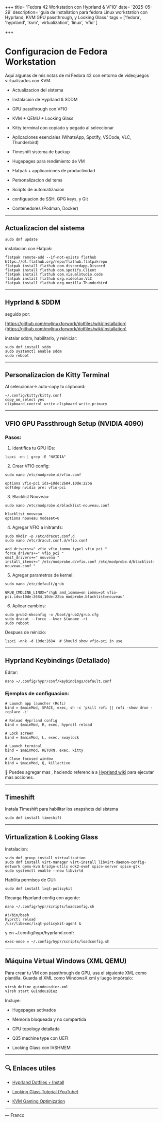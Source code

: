 +++
title= 'Fedora 42 Workstation con Hyprland & VFIO'
date= '2025-05-29'
description= 'guia de installation para fedora Linux workstation con Hyprland, KVM GPU passthrough, y Looking Glass.'
tags = ['fedora', 'hyprland', 'kvm', 'virtualization', 'linux', 'vfio' ]

+++

  

#  Configuracion de Fedora Workstation  

Aqui algunas de mis notas de mi Fedora 42 con entorno de videojuegos virtualizados con KVM. 
<!--more-->

- Actualizacion del sistema
    
- Instalacion de Hyprland & SDDM
    
- GPU passthrough con VFIO
    
- KVM + QEMU + Looking Glass
    
- Kitty terminal con copiado y pegado al seleccionar
    
- Aplicaciones esenciales (WhatsApp, Spotify, VSCode, VLC, Thunderbird)
    
- Timeshift sistema de backup 
    
- Hugepages para rendimiento de VM 
    
- Flatpak + applicaciones de productividad
    
- Personalizacion del tema
    
- Scripts de automatizacion
    
- configuacion de SSH, GPG keys, y Git
    
- Contenedores (Podman, Docker)
    

---

##  Actualizacion del sistema

```
sudo dnf update
```

instalacion con Flatpak:

```
flatpak remote-add --if-not-exists flathub https://dl.flathub.org/repo/flathub.flatpakrepo
flatpak install flathub com.discordapp.Discord
flatpak install flathub com.spotify.Client
flatpak install flathub com.visualstudio.code
flatpak install flathub org.videolan.VLC
flatpak install flathub org.mozilla.Thunderbird
```

---

## Hyprland & SDDM 

  

seguido por:

[https://github.com/mylinuxforwork/dotfiles/wiki/Installation](https://github.com/mylinuxforwork/dotfiles/wiki/Installation)

  

instalar sddm, habilitarlo, y reiniciar:

```
sudo dnf install sddm
sudo systemctl enable sddm
sudo reboot
```

---

## Personalizacion de Kitty Terminal 

  

Al seleccionar-> auto-copy to clipboard:

```
~/.config/kitty/kitty.conf
copy_on_select yes
clipboard_control write-clipboard write-primary
```

---

## VFIO GPU Passthrough Setup (NVIDIA 4090)

  

### Pasos:

1. Identifica tu GPU IDs:
    

```
lspci -nn | grep -E "NVIDIA"
```

2. Crear VFIO config:
    

```
sudo nano /etc/modprobe.d/vfio.conf
```

```
options vfio-pci ids=10de:2684,10de:22ba
softdep nvidia pre: vfio-pci
```

3. Blacklist Nouveau:
    

```
sudo nano /etc/modprobe.d/blacklist-nouveau.conf
```

```
blacklist nouveau
options nouveau modeset=0
```

4. Agregar VFIO a initramfs:
    

```
sudo mkdir -p /etc/dracut.conf.d
sudo nano /etc/dracut.conf.d/vfio.conf
```

```
add_drivers+=" vfio vfio_iommu_type1 vfio_pci "
force_drivers+=" vfio_pci "
omit_drivers+=" nouveau "
install_items+=" /etc/modprobe.d/vfio.conf /etc/modprobe.d/blacklist-nouveau.conf "
```

5. Agregar parametros de kernel:
    

```
sudo nano /etc/default/grub
```

```
GRUB_CMDLINE_LINUX="rhgb amd_iommu=on iommu=pt vfio-pci.ids=10de:2684,10de:22ba modprobe.blacklist=nouveau"
```

6. Aplicar cambios:
    

```
sudo grub2-mkconfig -o /boot/grub2/grub.cfg
sudo dracut --force --kver $(uname -r)
sudo reboot
```

Despues de reinicio:

```
lspci -nnk -d 10de:2684  # Should show vfio-pci in use
```

---

##  Hyprland Keybindings (Detallado)

  

Editar:

```
nano ~/.config/hypr/conf/keybindings/default.conf
```

### Ejemplos de configuacion:

```
# Launch app launcher (Rofi)
bind = $mainMod, SPACE, exec, sh -c 'pkill rofi || rofi -show drun -replace -i'

# Reload Hyprland config
bind = $mainMod, R, exec, hyprctl reload

# Lock screen
bind = $mainMod, L, exec, swaylock

# Launch terminal
bind = $mainMod, RETURN, exec, kitty

# Close focused window
bind = $mainMod, Q, killactive
```

📝  Puedes agregar mas , haciendo referencia a  [Hyprland wiki](https://wiki.hyprland.org/Configuring/Keybinds/) para ejecutar mas acciones.

---

## Timeshift

  

Instala Timeshift para habilitar los snapshots del sistema

```
sudo dnf install timeshift
```

---

## Virtualization & Looking Glass 

  

Instalacion:

```
sudo dnf group install virtualization
sudo dnf install virt-manager virt-install libvirt-daemon-config-network qemu-kvm bridge-utils edk2-ovmf spice-server spice-gtk
sudo systemctl enable --now libvirtd
```

Habilita permisos de GUI:

```
sudo dnf install lxqt-policykit
```

Recarga Hyprland config con agente:

```
nano ~/.config/hypr/scripts/loadconfig.sh
```

```
#!/bin/bash
hyprctl reload
/usr/libexec/lxqt-policykit-agent &
```

y en  ~/.config/hypr/hyprland.conf:

```
exec-once = ~/.config/hypr/scripts/loadconfig.sh
```

---

## Máquina Virtual Windows (XML QEMU)
Para crear tu VM con passthrough de GPU, usa el siguiente XML como plantilla. Guarda el XML como WindowsX.xml y luego impórtalo:
```bash
virsh define guindousdiez.xml
virsh start GuindousDiez
```

Incluye:

* Hugepages activados

* Memoria bloqueada y no compartida

* CPU topology detallada

* Q35 machine type con UEFI

* Looking Glass con IVSHMEM


---
## **🔍 Enlaces utiles**

- [Hyprland Dotfiles + Install](https://github.com/mylinuxforwork/dotfiles/wiki/Installation)
    
- [Looking Glass Tutorial (YouTube)](https://www.youtube.com/watch?v=dxiX3E5B8bU)
    
- [KVM Gaming Optimization](https://blandmanstudios.medium.com/tutorial-the-ultimate-linux-laptop-for-pc-gamers-feat-kvm-and-vfio-dee521850385)
    

---



— Franco






